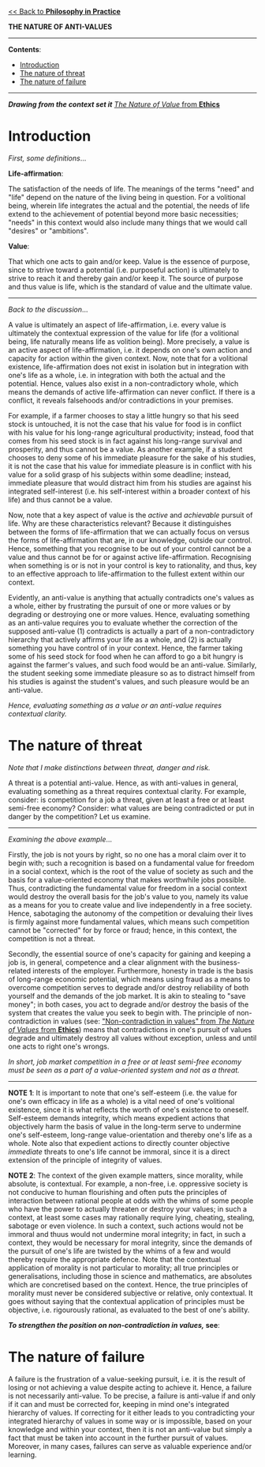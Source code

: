 [<< Back to **Philosophy in Practice**](https://pranigopu.github.io/philosophy/philosophy-in-practice)

**THE NATURE OF ANTI-VALUES**

---

**Contents**:

- [Introduction](#introduction)
- [The nature of threat](#the-nature-of-threat)
- [The nature of failure](#the-nature-of-failure)

---

**_Drawing from the context set it_** [_The Nature of Value_ from **Ethics**](https://pranigopu.github.io/philosophy/ethics/nature-of-value.html)

# Introduction
_First, some definitions_...

**Life-affirmation**:

The satisfaction of the needs of life. The meanings of the terms "need" and "life" depend on the nature of the living being in question. For a volitional being, wherein life integrates the actual and the potential, the needs of life extend to the achievement of potential beyond more basic necessities; "needs" in this context would also include many things that we would call "desires" or "ambitions".

**Value**:

That which one acts to gain and/or keep. Value is the essence of purpose, since to strive toward a potential (i.e. purposeful action) is ultimately to strive to reach it and thereby gain and/or keep it. The source of purpose and thus value is life, which is the standard of value and the ultimate value.

---

_Back to the discussion_...

A value is ultimately an aspect of life-affirmation, i.e. every value is ultimately the contextual expression of the value for life (for a volitional being, life naturally means life as volition being). More precisely, a value is an active aspect of life-affirmation, i.e. it depends on one's own action and capacity for action within the given context. Now, note that for a volitional existence, life-affirmation does not exist in isolation but in integration with one's life as a whole, i.e. in integration with both the actual and the potential. Hence, values also exist in a non-contradictory whole, which means the demands of active life-affirmation can never conflict. If there is a conflict, it reveals falsehoods and/or contradictions in your premises.

For example, if a farmer chooses to stay a little hungry so that his seed stock is untouched, it is not the case that his value for food is in conflict with his value for his long-range agricultural productivity; instead, food that comes from his seed stock is in fact against his long-range survival and prosperity, and thus cannot be a value. As another example, if a student chooses to deny some of his immediate pleasure for the sake of his studies, it is not the case that his value for immediate pleasure is in conflict with his value for a solid grasp of his subjects within some deadline; instead, immediate pleasure that would distract him from his studies are against his integrated self-interest (i.e. his self-interest within a broader context of his life) and thus cannot be a value.

Now, note that a key aspect of value is the _active_ and _achievable_ pursuit of life. Why are these characteristics relevant? Because it distinguishes between the forms of life-affirmation that we can actually focus on versus the forms of life-affirmation that are, in our knowledge, outside our control. Hence, something that you recognise to be out of your control cannot be a value and thus cannot be for or against active life-affirmation. Recognising when something is or is not in your control is key to rationality, and thus, key to an effective approach to life-affirmation to the fullest extent within our context.

Evidently, an anti-value is anything that actually contradicts one's values as a whole, either by frustrating the pursuit of one or more values or by degrading or destroying one or more values. Hence, evaluating something as an anti-value requires you to evaluate whether the correction of the supposed anti-value (1) contradicts is actually a part of a non-contradictory hierarchy that actively affirms your life as a whole, and (2) is actually something you have control of in your context. Hence, the farmer taking some of his seed stock for food when he can afford to go a bit hungry is against the farmer's values, and such food would be an anti-value. Similarly, the student seeking some immediate pleasure so as to distract himself from his studies is against the student's values, and such pleasure would be an anti-value.

_Hence, evaluating something as a value or an anti-value requires contextual clarity._

# The nature of threat
_Note that I make distinctions between threat, danger and risk._

A threat is a potential anti-value. Hence, as with anti-values in general, evaluating something as a threat requires contextual clarity. For example, consider: is competition for a job a threat, given at least a free or at least semi-free economy? Consider: what values are being contradicted or put in danger by the competition? Let us examine.

---

_Examining the above example_...

Firstly, the job is not yours by right, so no one has a moral claim over it to begin with; such a recognition is based on a fundamental value for freedom in a social context, which is the root of the value of society as such and the basis for a value-oriented economy that makes worthwhile jobs possible. Thus, contradicting the fundamental value for freedom in a social context would destroy the overall basis for the job's value to you, namely its value as a means for you to create value and live independently in a free society. Hence, sabotaging the autonomy of the competition or devaluing their lives is firmly against more fundamental values, which means such competition cannot be "corrected" for by force or fraud; hence, in this context, the competition is not a threat.

Secondly, the essential source of one's capacity for gaining and keeping a job is, in general, competence and a clear alignment with the business-related interests of the employer. Furthermore, honesty in trade is the basis of long-range economic potential, which means using fraud as a means to overcome competition serves to degrade and/or destroy reliability of both yourself and the demands of the job market. It is akin to stealing to "save money"; in both cases, you act to degrade and/or destroy the basis of the system that creates the value you seek to begin with. The principle of non-contradiction in values (see: ["Non-contradiction in values" from _The Nature of Values_ from **Ethics**](https://pranigopu.github.io/philosophy/ethics/nature-of-value.html#non-contradiction-in-values)) means that contradictions in one's pursuit of values degrade and ultimately destroy all values without exception, unless and until one acts to right one's wrongs.

_In short, job market competition in a free or at least semi-free economy must be seen as a part of a value-oriented system and not as a threat._

---

**NOTE 1**: It is important to note that one's self-esteem (i.e. the value for one's own efficacy in life as a whole) is a vital need of one's volitional existence, since it is what reflects the worth of one's existence to oneself. Self-esteem demands integrity, which means expedient actions that objectively harm the basis of value in the long-term serve to undermine one's self-esteem, long-range value-orientation and thereby one's life as a whole. Note also that expedient actions to directly counter objective _immediate_ threats to one's life cannot be immoral, since it is a direct extension of the principle of integrity of values.

**NOTE 2**: The context of the given example matters, since morality, while absolute, is contextual. For example, a non-free, i.e. oppressive society is not conducive to human flourishing and often puts the principles of interaction between rational people at odds with the whims of some people who have the power to actually threaten or destroy your values; in such a context, at least some cases may rationally require lying, cheating, stealing, sabotage or even violence. In such a context, such actions would not be immoral and thuus would not undermine moral integrity; in fact, in such a context, they would be necessary for moral integrity, since the demands of the pursuit of one's life are twisted by the whims of a few and would thereby require the appropriate defence. Note that the contextual application of morality is not particular to morality; all true principles or generalisations, including those in science and mathematics, are absolutes which are concretised based on the context. Hence, the true principles of morality must never be considered subjective or relative, only contextual. It goes without saying that the contextual application of principles must be objective, i.e. rigourously rational, as evaluated to the best of one's ability.

**_To strengthen the position on non-contradiction in values,_ see**: 

# The nature of failure
A failure is the frustration of a value-seeking pursuit, i.e. it is the result of losing or not achieving a value despite acting to achieve it. Hence, a failure is not necessarily anti-value. To be precise, a failure is anti-value if and only if it can and must be corrected for, keeping in mind one's integrated hierarchy of values. If correcting for it either leads to you contradicting your integrated hierarchy of values in some way or is impossible, based on your knowledge and within your context, then it is not an anti-value but simply a fact that must be taken into account in the further pursuit of values. Moreover, in many cases, failures can serve as valuable experience and/or learning.